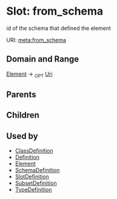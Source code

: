
# Slot: from_schema


id of the schema that defined the element

URI: [meta:from_schema](https://w3id.org/biolink/biolinkml/meta/from_schema)

## Domain and Range

[Element](Element.md) ->  <sub>OPT</sub> [Uri](Uri.md)

## Parents


## Children


## Used by

 * [ClassDefinition](ClassDefinition.md)
 * [Definition](Definition.md)
 * [Element](Element.md)
 * [SchemaDefinition](SchemaDefinition.md)
 * [SlotDefinition](SlotDefinition.md)
 * [SubsetDefinition](SubsetDefinition.md)
 * [TypeDefinition](TypeDefinition.md)
